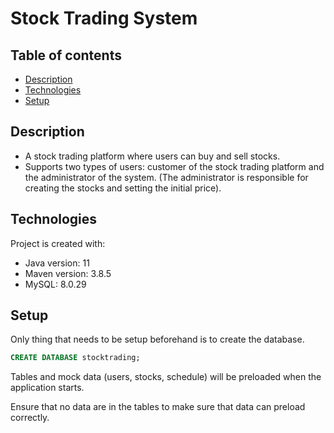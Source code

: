 # Stock Trading System

## Table of contents
* [Description](#description)
* [Technologies](#technologies)
* [Setup](#setup)

## Description
- A stock trading platform where users can buy and sell stocks.
- Supports two types of users: customer of the stock trading platform and the
  administrator of the system. (The administrator is responsible for creating the stocks
  and setting the initial price).


## Technologies
Project is created with:
* Java version: 11
* Maven version: 3.8.5
* MySQL: 8.0.29

## Setup

Only thing that needs to be setup beforehand is to create the database.
```sql
CREATE DATABASE stocktrading;
```
Tables and mock data (users, stocks, schedule) will be preloaded when the application starts.

Ensure that no data are in the tables to make sure that data can preload correctly. 